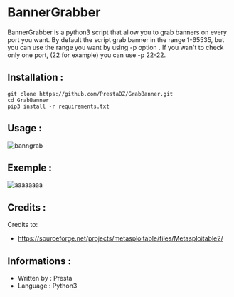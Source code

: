 # BannerGrabber

BannerGrabber is a python3 script that allow you to grab banners on every port you want. By default the script grab banner in the range 1-65535, but you can use the range you want by using -p option . 
If you wan't to check only one port, (22 for example) you can use -p 22-22.

## Installation :
```
git clone https://github.com/PrestaDZ/GrabBanner.git
cd GrabBanner
pip3 install -r requirements.txt
```

## Usage :

![banngrab](https://user-images.githubusercontent.com/95232318/164916154-7f00139d-486d-4dc4-ae1f-55bfa15b9fbc.png)


## Exemple :

![aaaaaaaa](https://user-images.githubusercontent.com/95232318/164916439-b09f3978-7986-49e2-bbd4-0a90a1b6d710.png)


## Credits :

Credits to:

- https://sourceforge.net/projects/metasploitable/files/Metasploitable2/

## Informations :

- Written by : Presta
- Language : Python3
